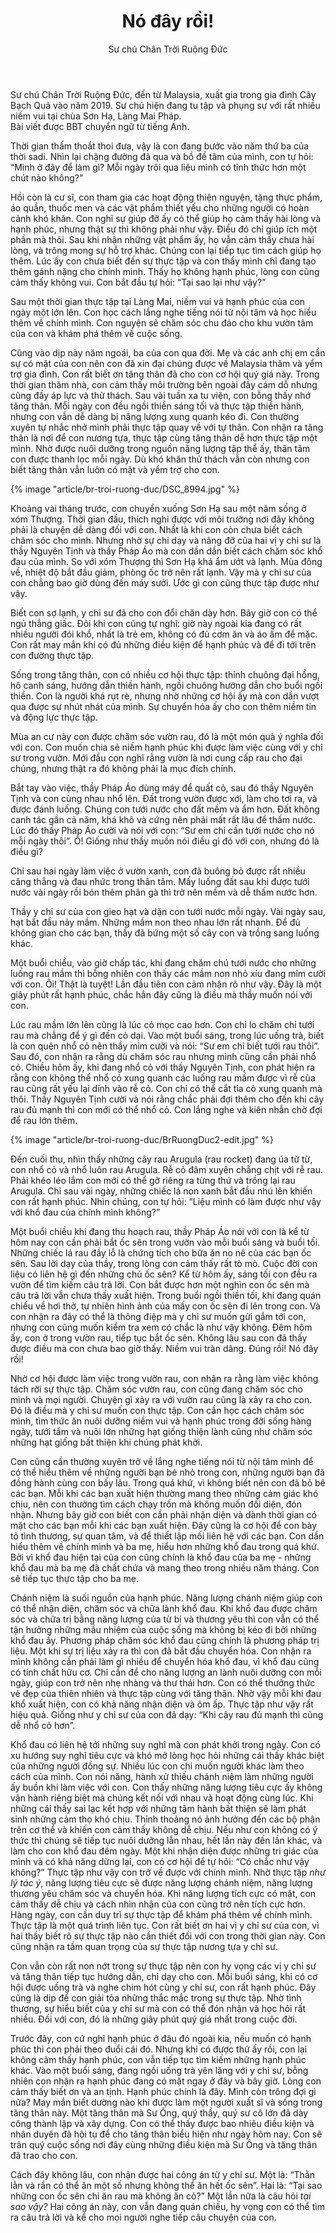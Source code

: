 ﻿---
title: Nó đây rồi!
author: Sư chú Chân Trời Ruộng Đức
---

<p class="editors-preface">Sư chú Chân Trời Ruộng Đức, đến từ Malaysia, xuất gia trong gia đình Cây Bạch Quả vào năm 2019. Sư chú hiện đang tu tập và phụng sự với rất nhiều niềm vui tại chùa Sơn Hạ, Làng Mai Pháp.<br/>
Bài viết được BBT chuyển ngữ từ tiếng Anh.</p>

Thời gian thấm thoắt thoi đưa, vậy là con đang bước vào năm thứ ba của thời sadi. Nhìn lại chặng đường đã qua và bồ đề tâm của mình, con tự hỏi: “Mình ở đây để làm gì? Mỗi ngày trôi qua liệu mình có tỉnh thức hơn một chút nào không?”

Hồi còn là cư sĩ, con tham gia các hoạt động thiện nguyện, tặng thực phẩm, áo quần, thuốc men và các vật phẩm thiết yếu cho những người có hoàn cảnh khó khăn. Con nghĩ sự giúp đỡ ấy có thể giúp họ cảm thấy hài lòng và hạnh phúc, nhưng thật sự thì không phải như vậy. Điều đó chỉ giúp ích một phần mà thôi. Sau khi nhận những vật phẩm ấy, họ vẫn cảm thấy chưa hài lòng, và trông mong sự hỗ trợ khác. Chúng con lại tiếp tục tìm cách giúp họ thêm. Lúc ấy con chưa biết đến sự thực tập và con thấy mình chỉ đang tạo thêm gánh nặng cho chính mình. Thấy họ không hạnh phúc, lòng con cũng cảm thấy không vui. Con bắt đầu tự hỏi: “Tại sao lại như vậy?”

Sau một thời gian thực tập tại Làng Mai, niềm vui và hạnh phúc của con ngày một lớn lên. Con học cách lắng nghe tiếng nói từ nội tâm và học hiểu thêm về chính mình. Con nguyện sẽ chăm sóc chu đáo cho khu vườn tâm của con và khám phá thêm về cuộc sống.

Cũng vào dịp này năm ngoái, ba của con qua đời. Mẹ và các anh chị em cần sự có mặt của con nên con đã xin đại chúng được về Malaysia thăm và yểm trợ gia đình. Con rất biết ơn tăng thân đã cho con cơ hội quý giá này. Trong thời gian thăm nhà, con cảm thấy môi trường bên ngoài đầy cám dỗ nhưng cũng đầy áp lực và thử thách. Sau vài tuần xa tu viện, con bỗng thấy nhớ tăng thân. Mỗi ngày con đều ngồi thiền sáng tối và thực tập thiền hành, nhưng con vẫn dễ dàng bị năng lượng xung quanh kéo đi. Con thường xuyên tự nhắc nhở mình phải thực tập quay về với tự thân. Con nhận ra tăng thân là nơi để con nương tựa, thực tập cùng tăng thân dễ hơn thực tập một mình. Nhờ được nuôi dưỡng trong nguồn năng lượng tập thể ấy, thân tâm con được thanh lọc mỗi ngày. Dù khó khăn thử thách vẫn còn nhưng con biết tăng thân vẫn luôn có mặt và yểm trợ cho con.

{% image "article/br-troi-ruong-duc/DSC_8994.jpg" %}

Khoảng vài tháng trước, con chuyển xuống Sơn Hạ sau một năm sống ở xóm Thượng. Thời gian đầu, thích nghi được với môi trường nơi đây không phải là chuyện dễ dàng đối với con. Nhất là khi con còn chưa biết cách chăm sóc cho mình. Nhưng nhờ sự chỉ dạy và nâng đỡ của hai vị y chỉ sư là thầy Nguyên Tịnh và thầy Pháp Áo mà con dần dần biết cách chăm sóc khổ đau của mình. So với xóm Thượng thì Sơn Hạ khá ẩm ướt và lạnh. Mùa đông về, nhiệt độ bắt đầu giảm, phòng ốc trở nên rất lạnh. Vậy mà y chỉ sư của con chẳng bao giờ dùng đến máy sưởi. Ước gì con cũng thực tập được như vậy.

Biết con sợ lạnh, y chỉ sư đã cho con đổi chăn dày hơn. Bây giờ con có thể ngủ thẳng giấc. Đôi khi con cũng tự nghĩ: giờ này ngoài kia đang có rất nhiều người đói khổ, nhất là trẻ em, không có đủ cơm ăn và áo ấm để mặc. Con rất may mắn khi có đủ những điều kiện để hạnh phúc và để đi tới trên con đường thực tập.

Sống trong tăng thân, con có nhiều cơ hội thực tập: thỉnh chuông đại hồng, hô canh sáng, hướng dẫn thiền hành, ngồi chuông hướng dẫn cho buổi ngồi thiền. Con là người khá rụt rè, nhưng nhờ những cơ hội ấy mà con dần vượt qua được sự nhút nhát của mình. Sự chuyển hóa ấy cho con thêm niềm tin và động lực thực tập.

Mùa an cư này con được chăm sóc vườn rau, đó là một món quà ý nghĩa đối với con. Con muốn chia sẻ niềm hạnh phúc khi được làm việc cùng với y chỉ sư trong vườn. Mới đầu con nghĩ rằng vườn là nơi cung cấp rau cho đại chúng, nhưng thật ra đó không phải là mục đích chính.

Bắt tay vào việc, thầy Pháp Áo dùng máy để quất cỏ, sau đó thầy Nguyên Tịnh và con cùng nhau nhổ lên. Đất trong vườn được xới, làm cho tơi ra, và được đánh luống. Chúng con tưới nước cho đất mềm và ẩm hơn. Đất không canh tác gần cả năm, khá khô và cứng nên phải mất rất lâu để thấm nước. Lúc đó thầy Pháp Áo cười và nói với con: “Sư em chỉ cần tưới nước cho nó mỗi ngày thôi”. Ồ! Giống như thầy muốn nói điều gì đó với con, nhưng đó là điều gì?

Chỉ sau hai ngày làm việc ở vườn xanh, con đã buông bỏ được rất nhiều căng thẳng và đau nhức trong thân tâm. Mấy luống đất sau khi được tưới nước vài ngày rồi bón thêm phân gà thì trở nên mềm và dễ thấm nước hơn.

Thầy y chỉ sư của con gieo hạt và dặn con tưới nước mỗi ngày. Vài ngày sau, hạt bắt đầu nảy mầm. Những mầm non theo nhau lớn rất nhanh. Để đủ không gian cho các bạn, thầy đã bứng một số cây con và trồng sang luống khác.

Một buổi chiều, vào giờ chấp tác, khi đang chăm chú tưới nước cho những luống rau mầm thì bỗng nhiên con thấy các mầm non nhỏ xíu đang mỉm cười với con. Ôi! Thật là tuyệt! Lần đầu tiên con cảm nhận rõ như vậy. Đây là một giây phút rất hạnh phúc, chắc hẳn đây cũng là điều mà thầy muốn nói với con.

Lúc rau mầm lớn lên cũng là lúc cỏ mọc cao hơn. Con chỉ lo chăm chỉ tưới rau mà chẳng để ý gì đến cỏ dại. Vào một buổi sáng, trong lúc uống trà, biết là con quên nhổ cỏ nên thầy mỉm cười và nói: “Sư em chỉ biết tưới rau thôi”. Sau đó, con nhận ra rằng dù chăm sóc rau nhưng mình cũng cần phải nhổ cỏ. Chiều hôm ấy, khi đang nhổ cỏ với thầy Nguyên Tịnh, con phát hiện ra rằng con không thể nhổ cỏ xung quanh các luống rau mầm được vì rễ của rau cũng rất yếu lại dính vào rễ cỏ. Con chỉ có thể cắt tỉa cỏ xung quanh mà thôi. Thầy Nguyên Tịnh cười và nói rằng chắc phải đợi thêm cho đến khi cây rau đủ mạnh thì con mới có thể nhổ cỏ. Con lắng nghe và kiên nhẫn chờ đợi để rau lớn thêm.

{% image "article/br-troi-ruong-duc/BrRuongDuc2-edit.jpg" %}

Đến cuối thu, nhìn thấy những cây rau Arugula (rau rocket) đang úa từ từ, con nhổ cỏ và nhổ luôn rau Arugula. Rễ cỏ đâm xuyên chằng chịt với rễ rau. Phải khéo léo lắm con mới có thể gỡ riêng ra từng thứ và trồng lại rau Arugula. Chỉ sau vài ngày, những chiếc lá non xanh bắt đầu nhú lên khiến con rất hạnh phúc. Nhìn chúng, con tự hỏi: “Liệu mình có làm được như vậy với khổ đau của chính mình không?”

Một buổi chiều khi đang thu hoạch rau, thầy Pháp Áo nói với con là kể từ hôm nay con cần phải bắt ốc sên trong vườn vào mỗi buổi sáng và buổi tối. Những chiếc lá rau đầy lỗ là chứng tích cho bữa ăn no nê của các bạn ốc sên. Sau lời dạy của thầy, trong lòng con cảm thấy rất tò mò. Cuộc đời con liệu có liên hệ gì đến những chú ốc sên? Kể từ hôm ấy, sáng tối con đều ra vườn để tìm kiếm câu trả lời. Con bắt được hơn một nghìn con ốc sên mà câu trả lời vẫn chưa thấy xuất hiện. Trong buổi ngồi thiền tối, khi đang quán chiếu về hơi thở, tự nhiên hình ảnh của mấy con ốc sên đi lên trong con. Và con nhận ra đây có thể là thông điệp mà y chỉ sư muốn gửi gắm tới con, nhưng con cũng muốn kiểm tra xem có chắc là như vậy không. Đêm hôm ấy, con ở trong vườn rau, tiếp tục bắt ốc sên. Không lâu sau con đã thấy được điều mà con chưa bao giờ thấy. Niềm vui tràn dâng. Đúng rồi! Nó đây rồi!

Nhờ cơ hội được làm việc trong vườn rau, con nhận ra rằng làm việc không tách rời sự thực tập. Chăm sóc vườn rau, con cũng đang chăm sóc cho mình và mọi người. Chuyện gì xảy ra với vườn rau cũng là xảy ra cho con. Đó là điều mà y chỉ sư muốn con thực tập. Con cần học cách chăm sóc mình, tìm thức ăn nuôi dưỡng niềm vui và hạnh phúc trong đời sống hàng ngày, tưới tẩm và nuôi lớn những hạt giống thiện lành cũng như chăm sóc những hạt giống bất thiện khi chúng phát khởi. 

Con cũng cần thường xuyên trở về lắng nghe tiếng nói từ nội tâm mình để có thể hiểu thêm về những người bạn bé nhỏ trong con, những người bạn đã đồng hành cùng con bấy lâu. Trong quá khứ, vì không biết nên con đã bỏ bê các bạn. Mỗi khi các bạn xuất hiện thường mang theo những cảm giác khó chịu, nên con thường tìm cách chạy trốn mà không muốn đối diện, đón nhận. Nhưng bây giờ con biết con cần phải nhận diện và dành thời gian có mặt cho các bạn mỗi khi các bạn xuất hiện. Đây cũng là cơ hội để con bày tỏ tình thương, sự quan tâm, và để thiết lập mối liên hệ với các bạn. Con dần hiểu thêm về chính mình và ba mẹ, hiểu hơn những khổ đau trong quá khứ. Bởi vì khổ đau hiện tại của con cũng chính là khổ đau của ba mẹ - những khổ đau mà ba mẹ đã chất chứa và mang theo trong nhiều năm tháng. Con sẽ tiếp tục thực tập cho ba mẹ.

Chánh niệm là suối nguồn của hạnh phúc. Năng lượng chánh niệm giúp con có thể nhận diện, chăm sóc và chữa lành khổ đau. Khi khổ đau được chăm sóc và chữa trị bằng năng lượng của từ bi và thương yêu thì con vẫn có thể tận hưởng những mầu nhiệm của cuộc sống mà không bị kéo đi bởi những khổ đau ấy. Phương pháp chăm sóc khổ đau cũng chính là phương pháp trị liệu. Một khi sự trị liệu xảy ra thì con đã bắt đầu chuyển hóa. Con nhận ra mình không cần phải làm gì nhiều để chuyển hóa khổ đau, vì khổ đau cũng có tính chất hữu cơ. Chỉ cần để cho năng lượng an lành nuôi dưỡng con mỗi ngày, giúp con trở nên nhẹ nhàng và thư thái hơn. Con có thể thưởng thức vẻ đẹp của thiên nhiên và thực tập cùng với tăng thân. Nhờ vậy mỗi khi đau khổ xuất hiện, con có khả năng nhận diện và ôm ấp. Thực tập như vậy rất hiệu quả. Giống như y chỉ sư của con đã dạy: “Khi cây rau đủ mạnh thì cũng dễ nhổ cỏ hơn”. 

Khổ đau có liên hệ tới những suy nghĩ mà con phát khởi trong ngày. Con có xu hướng suy nghĩ tiêu cực và khó mở lòng học hỏi những cái thấy khác biệt của những người đồng sự. Nhiều lúc con chỉ muốn người khác làm theo cách của mình. Con nói năng, hành xử thiếu chánh niệm làm những người ấy buồn khi làm việc với con. Con thấy những năng lượng tiêu cực ấy không vận hành riêng biệt mà chúng kết nối với nhau và hoạt động cùng lúc. Khi những cái thấy sai lạc kết hợp với những tâm hành bất thiện sẽ làm phát sinh những cảm thọ khó chịu. Thỉnh thoảng nó ảnh hưởng đến các bộ phận trên cơ thể và khiến con cảm thấy không dễ chịu. Nếu như con không có ý thức thì chúng sẽ tiếp tục nuôi dưỡng lẫn nhau, hết lần này đến lần khác, và làm cho con khổ đau đêm ngày. Một khi nhận diện được những tri giác của mình và có khả năng dừng lại, con có cơ hội để tự hỏi: “Có chắc như vậy không?” Thực tập như vậy con trở về được với chính mình. Nhờ thực tập *như lý tác ý*, năng lượng tiêu cực sẽ được năng lượng chánh niệm, năng lượng thương yêu chăm sóc và chuyển hóa. Khi năng lượng tích cực có mặt, con cảm thấy dễ chịu và cách nhìn nhận của con cũng trở nên tích cực hơn. Hàng ngày, con cần duy trì sự thực tập để khám phá thêm về chính mình. Thực tập là một quá trình liên tục. Con rất biết ơn hai vị y chỉ sư của con, vì hai thầy biết rõ sự thực tập nào cần thiết đối với con trong thời gian này. Con cũng nhận ra tầm quan trọng của sự thực tập nương tựa y chỉ sư.

Con vẫn còn rất non nớt trong sự thực tập nên con hy vọng các vị y chỉ sư và tăng thân tiếp tục hướng dẫn, chỉ dạy cho con. Mỗi buổi sáng, khi có cơ hội được uống trà và nghe chim hót cùng y chỉ sư, con rất hạnh phúc. Đây cũng là dịp để con giải tỏa những thắc mắc trong sự thực tập. Nhờ tình thương, sự hiểu biết của y chỉ sư mà con có thể đón nhận và học hỏi rất nhiều. Đối với con, đó là những giây phút quý giá nhất trong cuộc đời.

Trước đây, con cứ nghĩ hạnh phúc ở đâu đó ngoài kia, nếu muốn có hạnh phúc thì con phải theo đuổi cái đó. Nhưng khi có được thứ ấy rồi, con lại không cảm thấy hạnh phúc, con vẫn tiếp tục tìm kiếm những hạnh phúc khác. Vào một buổi sáng, đang ngồi uống trà yên lặng với y chỉ sư, bỗng nhiên con nhận ra hạnh phúc đang có mặt ngay ở đây và bây giờ. Lòng con cảm thấy biết ơn và an tịnh. Hạnh phúc chính là đây. Mình còn trông đợi gì nữa? May mắn biết dường nào khi được làm một người xuất sĩ và sống trong tăng thân này. Một tăng thân mà Sư Ông, quý thầy, quý sư cô lớn đã dày công thành lập và xây dựng. Con có thể thấy được bao nhiêu điều kiện và nhân duyên đã hội tụ để cho tăng thân biểu hiện như ngày hôm nay. Con sẽ trân quý cuộc sống nơi đây cùng những điều kiện mà Sư Ông và tăng thân đã trao cho con.

Cách đây không lâu, con nhận được hai công án từ y chỉ sư. Một là: “Thằn lằn và rắn có thể ăn một số nhưng không thể ăn hết ốc sên”. Hai là: “Tại sao những con ốc sên chỉ ăn rau mà không ăn cỏ?” Một lần nữa là câu hỏi *tại sao vậy?* Hai công án này, con vẫn đang quán chiếu, hy vọng con có thể tìm ra câu trả lời và kể cho mọi người nghe tiếp câu chuyện của con.
